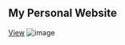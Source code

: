## My Personal Website
[View](http://antonyni.com)
![image](https://github.com/niantony/website/assets/66891025/7b3ed806-6836-4bb5-b2b0-2d444d8a3557.png)
